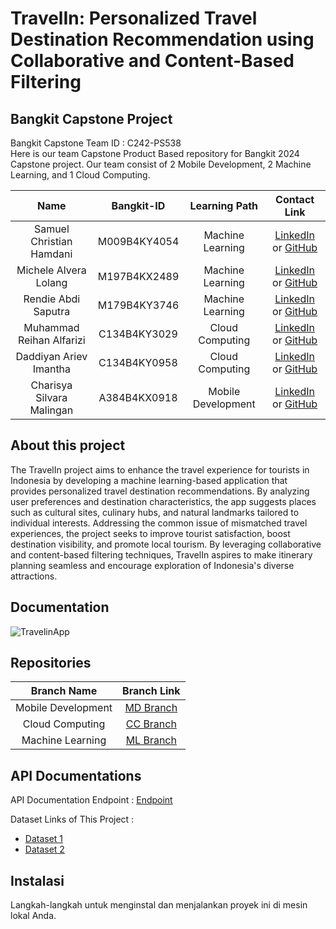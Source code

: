 # TravelIn: Personalized Travel Destination Recommendation using Collaborative and Content-Based Filtering
## Bangkit Capstone Project

Bangkit Capstone Team ID : C242-PS538	 <br>
Here is our team Capstone Product Based repository for Bangkit 2024 Capstone project. Our team consist of 2 Mobile Development, 2 Machine Learning, and 1 Cloud Computing.


|              Name              | Bangkit-ID |   Learning Path    |                                                       Contact Link                                                       |
| :----------------------------: | :--------: | :----------------: | :----------------------------------------------------------------------------------------------------------------------: |
| Samuel Christian Hamdani | M009B4KY4054	 |  Machine Learning |            [LinkedIn](https://www.linkedin.com/in/samuel-christian-hamdani) or [GitHub](...)             |
| Michele Alvera Lolang |  M197B4KX2489		 |  Machine Learning |            [LinkedIn](https://www.linkedin.com/in/michelle-lolang/) or [GitHub](...)             |
| Rendie Abdi Saputra |  M179B4KY3746		 |  Machine Learning |            [LinkedIn](https://www.linkedin.com/in/rendie-abdi-saputra-32b629258) or [GitHub](...)             |
| Muhammad Reihan Alfarizi | C134B4KY3029		 |  Cloud Computing |            [LinkedIn](https://www.linkedin.com/in/muhammad-reihan-alfarizi-59b55a322) or [GitHub](...)             |
| Daddiyan Ariev Imantha | C134B4KY0958 |  Cloud Computing |            [LinkedIn](https://www.linkedin.com/in/daddiyan-ariev-imantha) or [GitHub](...)             |
| Charisya Silvara Malingan  |  A384B4KX0918	 |  Mobile Development |            [LinkedIn](https://www.linkedin.com/in/charisyasilvaramaligan?utm_source=share&utm_campaign=share_via&utm_content=profile&utm_medium=ios_app) or [GitHub](...)             |

## About this project

The TravelIn project aims to enhance the travel experience for tourists in Indonesia by developing a machine learning-based application that provides personalized travel destination recommendations. By analyzing user preferences and destination characteristics, the app suggests places such as cultural sites, culinary hubs, and natural landmarks tailored to individual interests. Addressing the common issue of mismatched travel experiences, the project seeks to improve tourist satisfaction, boost destination visibility, and promote local tourism. By leveraging collaborative and content-based filtering techniques, TravelIn aspires to make itinerary planning seamless and encourage exploration of Indonesia's diverse attractions.

## Documentation

![TravelinApp](link-gambar)<br>

## Repositories

|    Branch Name     |                                      Branch Link                                         |
| :----------------: | :--------------------------------------------------------------------------------------: |
| Mobile Development | [MD Branch](...) |
|  Cloud Computing   | [CC Branch](...)      |
|  Machine Learning  | [ML Branch](...)       |

## API Documentations

API Documentation Endpoint : [Endpoint](...)

Dataset Links of This Project :

- [Dataset 1](..)
- [Dataset 2](..)


## Instalasi
Langkah-langkah untuk menginstal dan menjalankan proyek ini di mesin lokal Anda.
